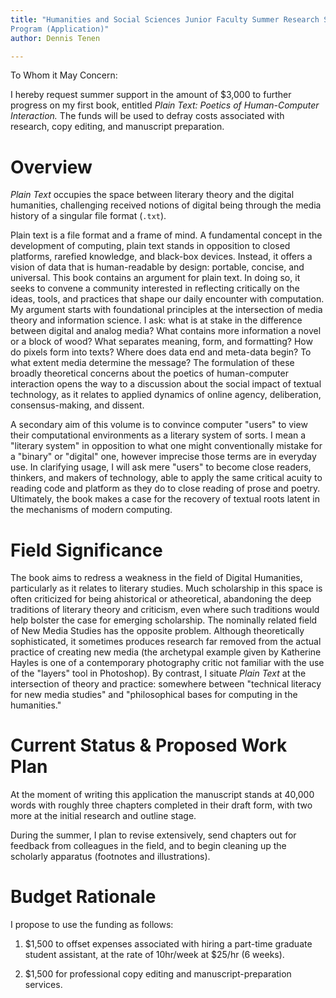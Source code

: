 ```yaml
---
title: "Humanities and Social Sciences Junior Faculty Summer Research Support
Program (Application)"
author: Dennis Tenen

---
```


To Whom it May Concern:

I hereby request summer support in the amount of $3,000 to further progress on
my first book, entitled *Plain Text: Poetics of Human-Computer Interaction.*
The funds will be used to defray costs associated with research, copy editing,
and manuscript preparation.

# Overview

*Plain Text* occupies the space between literary theory and the digital
humanities, challenging received notions of digital being through the media
history of a singular file format (```.txt```).

Plain text is a file format and a frame of mind. A fundamental concept in the
development of computing, plain text stands in opposition to closed platforms,
rarefied knowledge, and black-box devices. Instead, it offers a vision of data
that is human-readable by design: portable, concise, and universal. This book
contains an argument for plain text. In doing so, it seeks to convene a
community interested in reflecting critically on the ideas, tools, and
practices that shape our daily encounter with computation. My argument starts
with foundational principles at the intersection of media theory and
information science. I ask: what is at stake in the difference between digital
and analog media?  What contains more information a novel or a block of wood?
What separates meaning, form, and formatting? How do pixels form into texts?
Where does data end and meta-data begin? To what extent media determine the
message? The formulation of these broadly theoretical concerns about the
poetics of human-computer interaction opens the way to a discussion about the
social impact of textual technology, as it relates to applied dynamics of
online agency, deliberation, consensus-making, and dissent.

A secondary aim of this volume is to convince computer "users" to view their
computational environments as a literary system of sorts. I mean a "literary
system" in opposition to what one might conventionally mistake for a "binary"
or "digital" one, however imprecise those terms are in everyday use. In
clarifying usage, I will ask mere "users" to become close readers, thinkers,
and makers of technology, able to apply the same critical acuity to reading
code and platform as they do to close reading of prose and poetry. Ultimately,
the book makes a case for the recovery of textual roots latent in the
mechanisms of modern computing.

# Field Significance

The book aims to redress a weakness in the field of Digital Humanities,
particularly as it relates to literary studies. Much scholarship in this space
is often criticized for being ahistorical or atheoretical, abandoning the deep
traditions of literary theory and criticism, even where such traditions would
help bolster the case for emerging scholarship. The nominally related field of
New Media Studies has the opposite problem. Although theoretically
sophisticated, it sometimes produces research far removed from the actual
practice of creating new media (the archetypal example given by Katherine
Hayles is one of a contemporary photography critic not familiar with the use of
the "layers" tool in Photoshop). By contrast, I situate *Plain Text* at the
intersection of theory and practice: somewhere between "technical literacy for
new media studies" and "philosophical bases for computing in the humanities."

# Current Status & Proposed Work Plan

At the moment of writing this application the manuscript stands at 40,000 words
with roughly three chapters completed in their draft form, with two more at the
initial research and outline stage.

During the summer, I plan to revise extensively, send chapters out for feedback
from colleagues in the field, and to begin cleaning up the scholarly apparatus
(footnotes and illustrations).

# Budget Rationale

I propose to use the funding as follows:

1. $1,500 to offset expenses associated with hiring a part-time graduate
student assistant, at the rate of 10hr/week at $25/hr (6 weeks).

2. $1,500 for professional copy editing and manuscript-preparation services.
